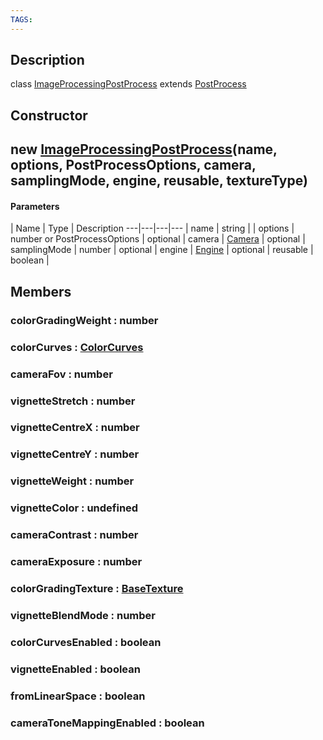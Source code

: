 ```yaml
---
TAGS:
---
```

## Description

class [ImageProcessingPostProcess](/classes/3.0/ImageProcessingPostProcess) extends [PostProcess](/classes/3.0/PostProcess)



## Constructor

## new [ImageProcessingPostProcess](/classes/3.0/ImageProcessingPostProcess)(name, options, PostProcessOptions, camera, samplingMode, engine, reusable, textureType)



#### Parameters
 | Name | Type | Description
---|---|---|---
 | name | string | 
 | options | number or PostProcessOptions | 
optional | camera | [Camera](/classes/3.0/Camera) | 
optional | samplingMode | number | 
optional | engine | [Engine](/classes/3.0/Engine) | 
optional | reusable | boolean | 
## Members

### colorGradingWeight : number



### colorCurves : [ColorCurves](/classes/3.0/ColorCurves)



### cameraFov : number



### vignetteStretch : number



### vignetteCentreX : number



### vignetteCentreY : number



### vignetteWeight : number



### vignetteColor : undefined



### cameraContrast : number



### cameraExposure : number



### colorGradingTexture : [BaseTexture](/classes/3.0/BaseTexture)



### vignetteBlendMode : number



### colorCurvesEnabled : boolean



### vignetteEnabled : boolean



### fromLinearSpace : boolean



### cameraToneMappingEnabled : boolean



